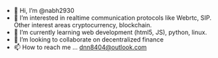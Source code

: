 - 👋 Hi, I’m @nabh2930
- 👀 I’m interested in realtime communication protocols like Webrtc, SIP. Other interest areas cryptocurrency, blockchain.
- 🌱 I’m currently learning web development (html5, JS), python, linux.
- 💞️ I’m looking to collaborate on decentralized finance
- 📫 How to reach me ... dnn8404@outlook.com

<!---
nabh2930/nabh2930 is a ✨ special ✨ repository because its `README.md` (this file) appears on your GitHub profile.
You can click the Preview link to take a look at your changes.
--->
